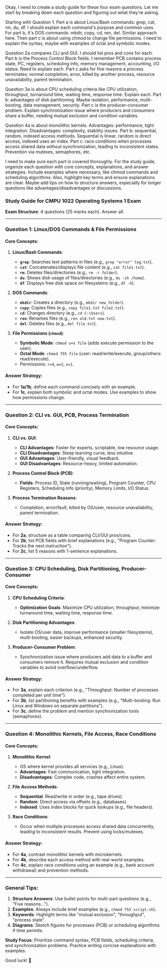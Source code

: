 Okay, I need to create a study guide for these four exam questions. Let me start by breaking down each question and figuring out what they're asking. 

Starting with Question 1. Part a is about Linux/Bash commands: grep, cat, rm, du, df. I should explain each command's purpose and common uses. For part b, it's DOS commands: mkdir, copy, cd, ren, del. Similar approach here. Then part c is about using chmod to change file permissions. I need to explain the syntax, maybe with examples of octal and symbolic modes.

Question 2a compares CLI and GUI. I should list pros and cons for each. Part b is the Process Control Block fields. I remember PCB contains process state, PC, registers, scheduling info, memory management, accounting, I/O status. Need to explain each. Part c asks for five reasons a process terminates: normal completion, error, killed by another process, resource unavailability, parent termination.

Question 3a is about CPU scheduling criteria like CPU utilization, throughput, turnaround time, waiting time, response time. Explain each. Part b: advantages of disk partitioning. Maybe isolation, performance, multi-booting, data management, security. Part c is the producer-consumer problem. Explain synchronization issue where producers and consumers share a buffer, needing mutual exclusion and condition variables.

Question 4a is about monolithic kernels. Advantages: performance, tight integration. Disadvantages: complexity, stability issues. Part b: sequential, random, indexed access methods. Sequential is linear, random is direct access, indexed uses an index. Part c: race conditions when processes access shared data without synchronization, leading to inconsistent states. Prevention via mutexes, semaphores, etc.

I need to make sure each part is covered thoroughly. For the study guide, organize each question with core concepts, explanations, and answer strategies. Include examples where necessary, like chmod commands and scheduling algorithms. Also, highlight key terms and ensure explanations are clear. Maybe add tips on how to structure answers, especially for longer questions like advantages/disadvantages or discussions.

### Study Guide for CMPU 1022 Operating Systems 1 Exam  
**Exam Structure**: 4 questions (25 marks each). Answer all.  

---

### Question 1: Linux/DOS Commands & File Permissions  
#### Core Concepts:  
1. **Linux/Bash Commands**:  
   - **`grep`**: Searches text patterns in files (e.g., `grep "error" log.txt`).  
   - **`cat`**: Concatenates/displays file content (e.g., `cat file1.txt`).  
   - **`rm`**: Deletes files/directories (e.g., `rm -r folder`).  
   - **`du`**: Shows disk usage of files/directories (e.g., `du -sh /home`).  
   - **`df`**: Displays free disk space on filesystems (e.g., `df -h`).  

2. **DOS Commands**:  
   - **`mkdir`**: Creates a directory (e.g., `mkdir new_folder`).  
   - **`copy`**: Copies files (e.g., `copy file1.txt file2.txt`).  
   - **`cd`**: Changes directory (e.g., `cd C:\Users`).  
   - **`ren`**: Renames files (e.g., `ren old.txt new.txt`).  
   - **`del`**: Deletes files (e.g., `del file.txt`).  

3. **File Permissions (`chmod`)**:
   - **Symbolic Mode**: `chmod u+x file` (adds execute permission to the user).  
   - **Octal Mode**: `chmod 755 file` (user: read/write/execute, group/others: read/execute).  
   - Permissions: `r=4`, `w=2`, `x=1`.  

#### **Answer Strategy**:  
- For **1a/1b**, define each command concisely with an example.  
- For **1c**, explain both symbolic and octal modes. Use examples to show how permissions change.  

---

### Question 2: CLI vs. GUI, PCB, Process Termination  
#### Core Concepts:  
1. **CLI vs. GUI**:  
   - **CLI Advantages**: Faster for experts, scriptable, low resource usage.  
   - **CLI Disadvantages**: Steep learning curve, less intuitive.  
   - **GUI Advantages**: User-friendly, visual feedback.  
   - **GUI Disadvantages**: Resource-heavy, limited automation.  

2. **Process Control Block (PCB)**:  
   - **Fields**: Process ID, State (running/waiting), Program Counter, CPU Registers, Scheduling Info (priority), Memory Limits, I/O Status.  

3. **Process Termination Reasons**:  
   - Completion, error/fault, killed by OS/user, resource unavailability, parent termination.  

#### Answer Strategy:  
- For **2a**, structure as a table comparing CLI/GUI pros/cons.  
- For **2b**, list PCB fields with brief explanations (e.g., "Program Counter: Tracks the next instruction").  
- For **2c**, list 5 reasons with 1-sentence explanations.  

---

### Question 3: CPU Scheduling, Disk Partitioning, Producer-Consumer  
#### Core Concepts:  
1. **CPU Scheduling Criteria**:  
   - **Optimization Goals**: Maximize CPU utilization, throughput; minimize turnaround time, waiting time, response time.  

2. **Disk Partitioning Advantages**:  
   - Isolate OS/user data, improve performance (smaller filesystems), multi-booting, easier backups, enhanced security.  

3. **Producer-Consumer Problem**:  
   - Synchronization issue where producers add data to a buffer and consumers remove it. Requires mutual exclusion and condition variables to avoid overflow/underflow.  

#### Answer Strategy:  
- For **3a**, explain each criterion (e.g., "Throughput: Number of processes completed per unit time").  
- For **3b**, list partitioning benefits with examples (e.g., "Multi-booting: Run Linux and Windows on separate partitions").  
- For **3c**, define the problem and mention synchronization tools (semaphores).  

---

### Question 4: Monolithic Kernels, File Access, Race Conditions  
#### Core Concepts:  
1. **Monolithic Kernel**:  
   - OS where kernel provides all services (e.g., Linux).  
   - **Advantages**: Fast communication, tight integration.  
   - **Disadvantages**: Complex code, crashes affect entire system.  

2. **File Access Methods**:  
   - **Sequential**: Read/write in order (e.g., tape drives).  
   - **Random**: Direct access via offsets (e.g., databases).  
   - **Indexed**: Uses index blocks for quick lookups (e.g., file headers).  

3. **Race Conditions**:  
   - Occur when multiple processes access shared data concurrently, leading to inconsistent results. Prevent using locks/mutexes.  

#### Answer Strategy:  
- For **4a**, contrast monolithic kernels with microkernels.  
- For **4b**, describe each access method with real-world examples.  
- For **4c**, explain race conditions using an example (e.g., bank account withdrawal) and prevention methods.  

---

### General Tips:  
1. **Structure Answers**: Use bullet points for multi-part questions (e.g., "Five reasons...").  
2. **Examples**: Always include brief examples (e.g., `chmod 755 script.sh`).  
3. **Keywords**: Highlight terms like "mutual exclusion", "throughput", "process state".  
4. **Diagrams**: Sketch figures for processes (PCB) or scheduling algorithms if time permits.  

**Study Focus**: Prioritize command syntax, PCB fields, scheduling criteria, and synchronization problems. Practice writing concise explanations with examples.  

Good luck! 🚀